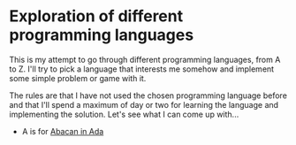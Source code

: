 # Exploration of different programming languages

This is my attempt to go through different programming languages, from A to Z. I'll try to pick a language that interests me somehow and implement some simple problem or game with it.

The rules are that I have not used the chosen programming language before and that I'll spend a maximum of day or two for learning the language and implementing the solution. Let's see what I can come up with...

* A is for [Abacan in Ada](ada-abacan)